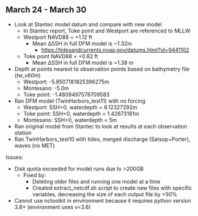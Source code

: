 ## March 24 - March 30
- Look at Stantec model datum and compare with new model
	- In Stantec report, Toke point and Westport are referenced to MLLW
	- Westport NAVD88 = +1.12 ft
		- Mean ∆SSH in full DFM model is ~1.32m
    		- https://tidesandcurrents.noaa.gov/datums.html?id=9441102
	- Toke point NAVD88 = +0.82 ft
   		- Mean ∆SSH in full DFM model is ~1.38 m
- Depth at points nearest to observation points based on bathymetry file (*tw_v60m*)
	- Westport: -5.8507181825396275m
	- Montesano: -5.0m
	- Toke point: -1.4809497578709583
 - Ran DFM model (TwinHarbors_test11) with no forcing
	- Westport: SSH=0, waterdepth = 6.12327292m
	- Toke point: SSH=0, waterdepth = 1.42673181m
	- Montesano: SSH=0, waterdepth = 5m
 - Ran original model from Stantec to look at results at each observation station
 - Ran TwinHarbors_test10 with tides, merged discharge (Satsop+Porter), waves (no MET)

Issues:
- Disk quota exceeded for model runs due to >200GB
	- Fixed by:
		- Deleting older files and running one model at a time
		- Created extract_netcdf.sh script to create new files with specific variables, decreasing the size of each output file by >50%
- Cannot use nctoolkit in environment because it requires python version 3.8+ (environment uses v=3.6)
